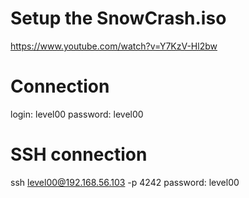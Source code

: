 # Setup the SnowCrash.iso 

https://www.youtube.com/watch?v=Y7KzV-Hl2bw

# Connection 

login: level00
password: level00

# SSH connection 

ssh level00@192.168.56.103 -p 4242
password: level00

```bash

```